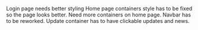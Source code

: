 Login page needs better styling
Home page containers style has to be fixed so the page looks better.
Need more containers on home page.
Navbar has to be reworked.
Update container has to have clickable updates and news.
